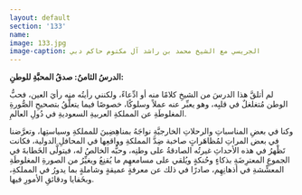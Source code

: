 ```yaml
---
layout: default
section: '133'
name:
image: 133.jpg
image-caption: الجريسي مع الشيخ محمد بن راشد آل مكتوم حاكم دبي
---
```

**الدرسُ الثامنُ: صدقُ المحبَّةِ للوطنِ:**

لم أتلقَّ هذا الدرسَ من الشيخِ كلامًا منه أو ادِّعاءً، ولكنني رأيتُه منه رأيَ العين، فحبُّ الوطن مُتغلغلٌ في قلبِه، وهو يعبِّر عنه عملاً وسلوكًا، خصوصًا فيما يتعلَّقُ بتصحيحِ الصُّورةِ المغلوطَةِ عن المملكةِ العربيةِ السعوديةِ في دُولِ العالمِ.

وكنا في بعضِ المناسباتِ والرحلاتِ الخارجيَّةِ نواجَهُ بمناهِضِينَ للمملكةِ وسياستِها، وتعرَّضنا في بعض المراتِ لمُظاهَراتٍ صاخبة ضِدَّ المملكةِ وواقعِها في المحافلِ الدولية، فكانت تَظْهرُ في هذه الأحداثِ غيرتُه الصادقةُ على وطنِه، وحبُّه الخالصُ له، فيتولَّى الخَطابةَ في الجموعِ المعترِضَةِ بذكاءٍ وحُنكةٍ ويُلقي على مسامعهِم ما يُقنِعُ ويغيِّرُ من الصورةِ المغلوطَةِ المعشِّشةِ في أذهانِهِم، صادرًا في ذلك عن معرفةٍ عميقةٍ وشاملةٍ بما يدورُ في المملكةِ، وبخَفايا ودقائقِ الأمورِ فيها.
